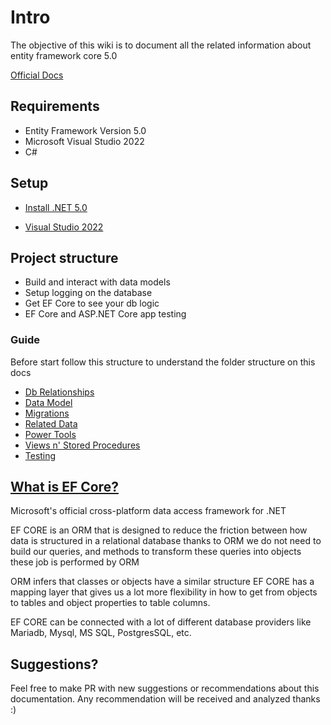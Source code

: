 # Intro

The objective of this wiki is to document all the related information about entity framework core 5.0 

[Official Docs](https://learn.microsoft.com/en-us/ef/)

## Requirements

* Entity Framework Version 5.0
* Microsoft Visual Studio 2022
* C#

## Setup

* [Install .NET 5.0](https://dotnet.microsoft.com/en-us/download/dotnet/5.0)

* [Visual Studio 2022](https://visualstudio.microsoft.com/vs)

## Project structure

* Build and interact with data models
* Setup logging on the database
* Get EF Core to see your db logic
* EF Core and ASP.NET Core app testing

### Guide

Before start follow this structure to understand the folder structure on this docs

* [Db Relationships](DbRelationships/README.md)
* [Data Model](https://github.com/egonzalezt/EFCORE5-Learning/blob/eea73d32c533250794d4ad59e81a2508b50213e0/EFCore_DataModel/README.md)
* [Migrations](https://github.com/egonzalezt/EFCORE5-Learning/blob/eea73d32c533250794d4ad59e81a2508b50213e0/Migrations/README.md)
* [Related Data](https://github.com/egonzalezt/EFCORE5-Learning/blob/eea73d32c533250794d4ad59e81a2508b50213e0/InteractingWithRelatedData/README.md)
* [Power Tools](https://github.com/egonzalezt/EFCORE5-Learning/blob/eea73d32c533250794d4ad59e81a2508b50213e0/PowerTools/README.md)
* [Views n' Stored Procedures](https://github.com/egonzalezt/EFCORE5-Learning/blob/eea73d32c533250794d4ad59e81a2508b50213e0/ViewsAndStoredProcedures/Readme.md)
* [Testing](https://github.com/egonzalezt/EFCORE5-Learning/blob/eea73d32c533250794d4ad59e81a2508b50213e0/Testing/Readme.md)

## [What is EF Core?](https://learn.microsoft.com/en-us/ef/core/)

Microsoft's official cross-platform data access framework for .NET

EF CORE is an ORM that is designed to reduce the friction between how data is structured in a relational database thanks to ORM we do not need to build our queries, and methods to transform these queries into objects these job is performed by ORM

ORM infers that classes or objects have a similar structure EF CORE has a mapping layer that gives us a lot more flexibility in how to get from objects to tables and object properties to table columns.

EF CORE can be connected with a lot of different database providers like Mariadb, Mysql, MS SQL, PostgresSQL, etc. 

## Suggestions? 

Feel free to make PR with new suggestions or recommendations about this documentation. Any recommendation will be received and analyzed thanks :)
